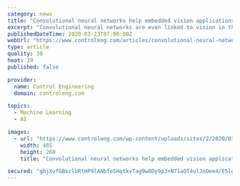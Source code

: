 ```yaml
---
category: news
title: "Convolutional neural networks help embedded vision applications"
excerpt: "Convolutional neural networks are even linked to vision in that they are organized in 3D. They have a width, height, and depth. The artificial neurons of the network connect to other nearby neurons. CNNs use a technique called convolution to add a filter ..."
publishedDateTime: 2020-03-23T07:06:00Z
webUrl: "https://www.controleng.com/articles/convolutional-neural-network-and-how-is-it-related-to-embedded-vision/"
type: article
quality: 39
heat: 39
published: false

provider:
  name: Control Engineering
  domain: controleng.com

topics:
  - Machine Learning
  - AI

images:
  - url: "https://www.controleng.com/wp-content/uploads/sites/2/2020/03/ctlx_icon_MachineVision_Slider_01-3-4.jpg"
    width: 485
    height: 260
    title: "Convolutional neural networks help embedded vision applications"

secured: "ghjXvfGBkclbRtHP9lANbfeSHqtkvTag9w8Dy9p3+N71aOT4ulJnOee4/E5lgdnYn9gynuR4NosvHHQVE2llxKrrHBRBl9Lq8EXsgnTPJHPnd4kBPPFmv1QeHMwImN89E0GQYevfovgSSFtD50IAzZ/KxHeJkdzlMis8Rw2siCVmoWh2DunhDB0w8B9ampi0Ye8+I7gWtLU2k3anamo94LtQfQpsvKr6SgqZexdglFLAytk08SDzLvsBF6bjzSr7D2fPc11vV2ZKbp58FFT0w4Sd7YBUxP59vOR2uUoTHdu7Mad/Em2obFIqTgHLjwJ7;c5sDa3FouMs+MGcOzstk/Q=="
---
```


